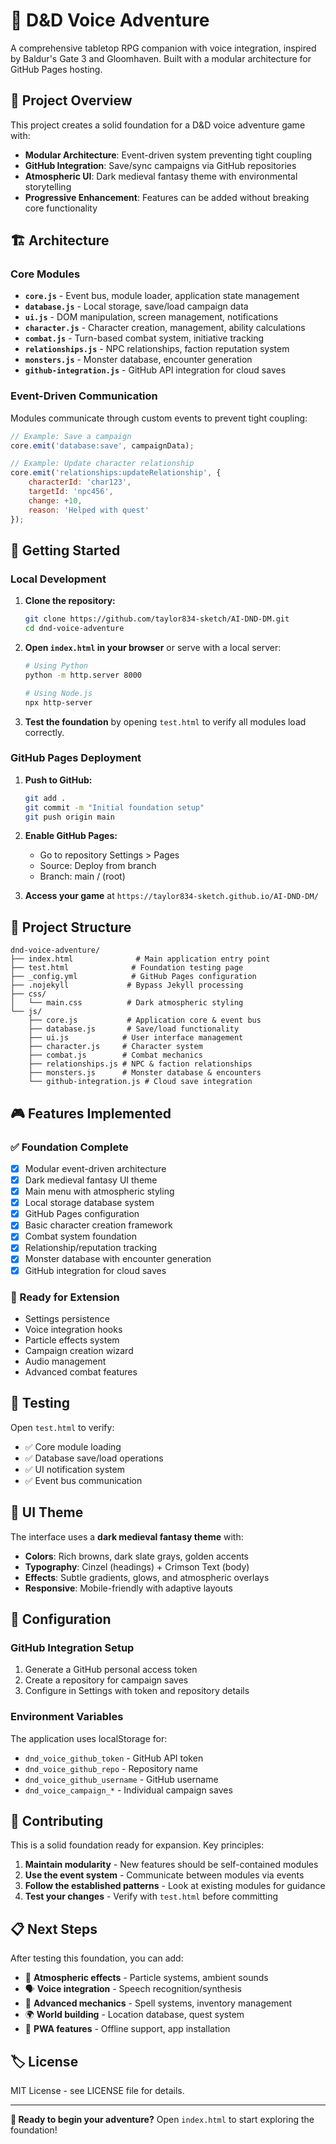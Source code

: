 # 🐉 D&D Voice Adventure

A comprehensive tabletop RPG companion with voice integration, inspired by Baldur's Gate 3 and Gloomhaven. Built with a modular architecture for GitHub Pages hosting.

## 🎯 Project Overview

This project creates a solid foundation for a D&D voice adventure game with:
- **Modular Architecture**: Event-driven system preventing tight coupling
- **GitHub Integration**: Save/sync campaigns via GitHub repositories  
- **Atmospheric UI**: Dark medieval fantasy theme with environmental storytelling
- **Progressive Enhancement**: Features can be added without breaking core functionality

## 🏗️ Architecture

### Core Modules

- **`core.js`** - Event bus, module loader, application state management
- **`database.js`** - Local storage, save/load campaign data
- **`ui.js`** - DOM manipulation, screen management, notifications
- **`character.js`** - Character creation, management, ability calculations
- **`combat.js`** - Turn-based combat system, initiative tracking
- **`relationships.js`** - NPC relationships, faction reputation system
- **`monsters.js`** - Monster database, encounter generation
- **`github-integration.js`** - GitHub API integration for cloud saves

### Event-Driven Communication

Modules communicate through custom events to prevent tight coupling:
```javascript
// Example: Save a campaign
core.emit('database:save', campaignData);

// Example: Update character relationship
core.emit('relationships:updateRelationship', {
    characterId: 'char123',
    targetId: 'npc456', 
    change: +10,
    reason: 'Helped with quest'
});
```

## 🚀 Getting Started

### Local Development

1. **Clone the repository:**
   ```bash
   git clone https://github.com/taylor834-sketch/AI-DND-DM.git
   cd dnd-voice-adventure
   ```

2. **Open `index.html` in your browser** or serve with a local server:
   ```bash
   # Using Python
   python -m http.server 8000
   
   # Using Node.js
   npx http-server
   ```

3. **Test the foundation** by opening `test.html` to verify all modules load correctly.

### GitHub Pages Deployment

1. **Push to GitHub:**
   ```bash
   git add .
   git commit -m "Initial foundation setup"
   git push origin main
   ```

2. **Enable GitHub Pages:**
   - Go to repository Settings > Pages
   - Source: Deploy from branch
   - Branch: main / (root)

3. **Access your game** at `https://taylor834-sketch.github.io/AI-DND-DM/`

## 📁 Project Structure

```
dnd-voice-adventure/
├── index.html              # Main application entry point
├── test.html              # Foundation testing page
├── _config.yml            # GitHub Pages configuration
├── .nojekyll             # Bypass Jekyll processing
├── css/
│   └── main.css          # Dark atmospheric styling
└── js/
    ├── core.js           # Application core & event bus
    ├── database.js       # Save/load functionality
    ├── ui.js            # User interface management
    ├── character.js     # Character system
    ├── combat.js        # Combat mechanics
    ├── relationships.js # NPC & faction relationships
    ├── monsters.js      # Monster database & encounters
    └── github-integration.js # Cloud save integration
```

## 🎮 Features Implemented

### ✅ Foundation Complete
- [x] Modular event-driven architecture
- [x] Dark medieval fantasy UI theme
- [x] Main menu with atmospheric styling
- [x] Local storage database system
- [x] GitHub Pages configuration
- [x] Basic character creation framework
- [x] Combat system foundation
- [x] Relationship/reputation tracking
- [x] Monster database with encounter generation
- [x] GitHub integration for cloud saves

### 🔄 Ready for Extension
- Settings persistence
- Voice integration hooks
- Particle effects system
- Campaign creation wizard
- Audio management
- Advanced combat features

## 🧪 Testing

Open `test.html` to verify:
- ✅ Core module loading
- ✅ Database save/load operations  
- ✅ UI notification system
- ✅ Event bus communication

## 🎨 UI Theme

The interface uses a **dark medieval fantasy theme** with:
- **Colors**: Rich browns, dark slate grays, golden accents
- **Typography**: Cinzel (headings) + Crimson Text (body)
- **Effects**: Subtle gradients, glows, and atmospheric overlays
- **Responsive**: Mobile-friendly with adaptive layouts

## 🔧 Configuration

### GitHub Integration Setup
1. Generate a GitHub personal access token
2. Create a repository for campaign saves
3. Configure in Settings with token and repository details

### Environment Variables
The application uses localStorage for:
- `dnd_voice_github_token` - GitHub API token
- `dnd_voice_github_repo` - Repository name  
- `dnd_voice_github_username` - GitHub username
- `dnd_voice_campaign_*` - Individual campaign saves

## 🤝 Contributing

This is a solid foundation ready for expansion. Key principles:

1. **Maintain modularity** - New features should be self-contained modules
2. **Use the event system** - Communicate between modules via events
3. **Follow the established patterns** - Look at existing modules for guidance
4. **Test your changes** - Verify with `test.html` before committing

## 📋 Next Steps

After testing this foundation, you can add:
- 🎵 **Atmospheric effects** - Particle systems, ambient sounds
- 🗣️ **Voice integration** - Speech recognition/synthesis  
- 🎲 **Advanced mechanics** - Spell systems, inventory management
- 🌍 **World building** - Location database, quest system
- 📱 **PWA features** - Offline support, app installation

## 🏷️ License

MIT License - see LICENSE file for details.

---

**🎯 Ready to begin your adventure?** Open `index.html` to start exploring the foundation!
